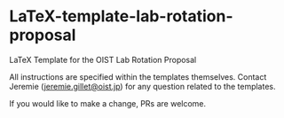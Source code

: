 # LaTeX-template-lab-rotation-proposal
LaTeX Template for the OIST Lab Rotation Proposal

All instructions are specified within the templates themselves. Contact Jeremie (jeremie.gillet@oist.jp) for any question related to the templates.

If you would like to make a change, PRs are welcome.
